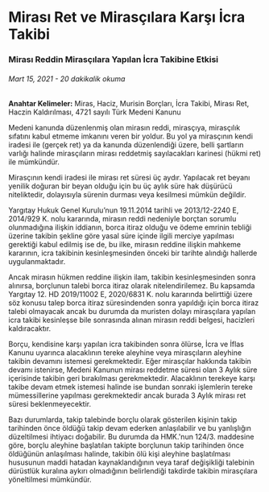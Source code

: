 <BlogMetaDecorator folder="generic" image="generic.jpg" imageAlt="image alt" description="Mirası Reddin Mirasçılara Yapılan İcra Takibine Etkisi" title="UnverLegal - Mirasçılara Yapılan İcra Takibi" />

# Mirası Ret ve Mirasçılara Karşı İcra Takibi

### Mirası Reddin Mirasçılara Yapılan İcra Takibine Etkisi

###### Mart 15, 2021 - 20 dakikalik okuma

**Anahtar Kelimeler:** Miras, Haciz, Murisin Borçları, İcra Takibi, Mirası Ret, Haczin Kaldırılması, 4721 sayılı Türk Medeni Kanunu

Medeni kanunda düzenlenmiş olan mirasın reddi, mirasçıya, mirasçılık sıfatını kabul etmeme imkanını veren bir yoldur. Bu yol ya mirasçının kendi iradesi ile (gerçek ret) ya da kanunda düzenlendiği üzere, belli şartların varlığı halinde mirasçıların mirası reddetmiş sayılacakları karinesi (hükmi ret) ile mümkündür. 

Mirasçının kendi iradesi ile mirası ret süresi üç aydır. Yapılacak ret beyanı yenilik doğuran bir beyan olduğu için bu üç aylık süre hak düşürücü niteliktedir, dolayısıyla sürenin durması veya kesilmesi mümkün değildir. 

Yargıtay Hukuk Genel Kurulu’nun 19.11.2014 tarihli ve 2013/12-2240 E, 2014/929 K. nolu kararında, mirasın reddi nedeniyle borçtan sorumlu olunmadığına ilişkin iddianın, borca itiraz olduğu ve ödeme emrinin tebliği üzerine takibin şekline göre yasal süre içinde ilgili merciye yapılması gerektiği kabul edilmiş ise de, bu ilke, mirasın reddine ilişkin mahkeme kararının, icra takibinin kesinleşmesinden önceki bir tarihte alındığı hallerde uygulanmaktadır.

Ancak mirasın hükmen reddine ilişkin ilam, takibin kesinleşmesinden sonra alınırsa, borçlunun talebi borca itiraz olarak nitelendirilemez. Bu kapsamda Yargıtay 12. HD 2019/11002 E, 2020/6831 K. nolu kararında belirttiği üzere söz konusu talep borca itiraz süresindenden sonra yapıldığı için borca itiraz talebi olmayacak ancak bu durumda da muristen dolayı mirasçılara yapılan icra takibi kesinleşse bile sonrasında alınan mirasın reddi belgesi, hacizleri kaldıracaktır.

Borçu, kendisine karşı yapılan icra takibinden sonra ölürse, İcra ve İflas Kanunu uyarınca alacaklının tereke aleyhine veya mirasçıların aleyhine takibin devamını istemesi gerekmektedir. Eğer mirasçılar hakkında takibin devamı istenirse, Medeni Kanunun mirası reddetme süresi olan 3 Aylık süre içerisinde takibin geri bırakılması gerekmektedir. Alacaklının terekeye karşı takibe devam etmek istemesi halinde ise bundan sonraki işlemlerin tereke mümessillerine yapılması gerekmektedir ancak burada 3 Aylık mirası ret süresi beklenmeyecektir. 

Bazı durumlarda, takip talebinde borçlu olarak gösterilen kişinin takip tarihinden önce öldüğü takip devam ederken anlaşılabilir ve bu yanlışlığın düzeltilmesi ihtiyacı doğabilir. Bu durumda da HMK.'nun 124/3. maddesine göre, borçlu aleyhine başlatılan takipte borçlunun takip tarihinden önce öldüğünün anlaşılması halinde, takibin ölü kişi aleyhine başlatılması hususunun maddi hatadan kaynaklandığının veya taraf değişikliği talebinin dürüstlük kuralına aykırı olmadığının belirlendiği takdirde takibin mirasçılara yöneltilmesi mümkündür.
